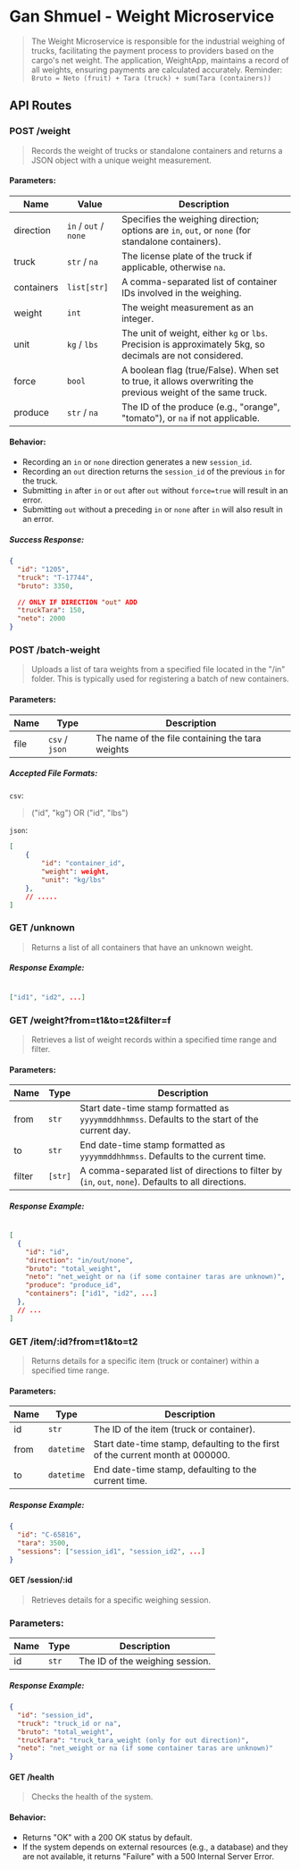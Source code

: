 # Gan Shmuel - Weight Microservice
> The Weight Microservice is responsible for the industrial weighing of trucks, facilitating the payment process to providers based on the cargo's net weight.
> The application, WeightApp, maintains a record of all weights, ensuring payments are calculated accurately.
> Reminder: `Bruto = Neto (fruit) + Tara (truck) + sum(Tara (containers))`

## API Routes

### POST /weight
>Records the weight of trucks or standalone containers and returns a JSON object with a unique weight measurement.

#### Parameters:
| Name  	|   Value	      |  Description 	|
|---	    |---	          |---	|
| direction	|`in` / `out` / `none`|Specifies the weighing direction; options are `in`, `out`, or `none` (for standalone containers).|
| truck	    |`str` / `na`     |The license plate of the truck if applicable, otherwise `na`.|
| containers|`list[str]`	  |A comma-separated list of container IDs involved in the weighing.|
| weight	|`int`   	      |The weight measurement as an integer.|
| unit	    | `kg` / `lbs`  	  |The unit of weight, either `kg` or `lbs`. Precision is approximately 5kg, so decimals are not considered.|
| force	    |`bool`  	      |A boolean flag (true/False). When set to true, it allows overwriting the previous weight of the same truck.|
| produce	|`str` / `na`     |The ID of the produce (e.g., "orange", "tomato"), or `na` if not applicable.|

#### Behavior:
* Recording an `in` or `none` direction generates a new `session_id`.
* Recording an `out` direction returns the `session_id` of the previous `in` for the truck.
* Submitting `in` after `in` or `out` after `out` without `force=true` will result in an error.
* Submitting `out` without a preceding `in` or `none` after `in` will also result in an error.

##### Success Response:
```json
{
  "id": "1205",
  "truck": "T-17744",
  "bruto": 3350,

  // ONLY IF DIRECTION "out" ADD
  "truckTara": 150,
  "neto": 2000
}
```

### POST /batch-weight
> Uploads a list of tara weights from a specified file located in the "/in" folder. This is typically used for registering a batch of new containers.

#### Parameters:

| Name  	|   Type	|   Description	|
|---	    |---	    |---	        |
|   file	    |  `csv` / `json` 	    |   The name of the file containing the tara weights	        |


##### Accepted File Formats:
`csv`:
> ("id", "kg")
> OR 
> ("id", "lbs")

`json`:
```json
[
    {
        "id": "container_id",
        "weight": weight,
        "unit": "kg/lbs"
    }, 
    // .....
]
``` 

### GET /unknown
> Returns a list of all containers that have an unknown weight.

##### Response Example:

```json

["id1", "id2", ...]
```
### GET /weight?from=t1&to=t2&filter=f
> Retrieves a list of weight records within a specified time range and filter.

#### Parameters:
|  Name   | Type  	| Description  	|
|---	  |---	|---	|
| from    |  `str` 	|   Start date-time stamp formatted as `yyyymmddhhmmss`. Defaults to the start of the current day.	|
| to	  |   `str` 	|  End date-time stamp formatted as `yyyymmddhhmmss`. Defaults to the current time. 	|
| filter  |  `[str]` 	|   A comma-separated list of directions to filter by (`in`, `out`, `none`). Defaults to all directions.	|


##### Response Example:

```json

[
  {
    "id": "id",
    "direction": "in/out/none",
    "bruto": "total_weight",
    "neto": "net_weight or na (if some container taras are unknown)",
    "produce": "produce_id",
    "containers": ["id1", "id2", ...]
  },
  // ...
]
```
### GET /item/:id?from=t1&to=t2
> Returns details for a specific item (truck or container) within a specified time range.

#### Parameters:
|  Name   |  Type 	| Description  	|
|---	  |---	|---	|
| id    |  `str` 	| The ID of the item (truck or container).	|
| from	  |   `datetime` 	| Start date-time stamp, defaulting to the first of the current month at 000000. |
| to  |  `datetime` 	|    End date-time stamp, defaulting to the current time.	|


##### Response Example:

```json
{
  "id": "C-65816",
  "tara": 3500,
  "sessions": ["session_id1", "session_id2", ...]
}
```

#### GET /session/:id
> Retrieves details for a specific weighing session.

### Parameters:
|   Name	|  Type 	|   Description	                    |
|---	    |---	    |---	                            |
|   id	    |   `str`	|  The ID of the weighing session. 	| 

##### Response Example:

```json
{
  "id": "session_id",
  "truck": "truck_id or na",
  "bruto": "total_weight",
  "truckTara": "truck_tara_weight (only for out direction)",
  "neto": "net_weight or na (if some container taras are unknown)"
}
```
#### GET /health
> Checks the health of the system.

#### Behavior:

* Returns "OK" with a 200 OK status by default.
* If the system depends on external resources (e.g., a database) and they are not available, it returns "Failure" with a 500 Internal Server Error.



